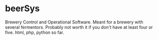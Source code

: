# beerSys
Brewery Control and Operational Software. Meant for a brewery with several fermentors. Probably not worth it if you don't have at least four or five. html, php, python so far.
